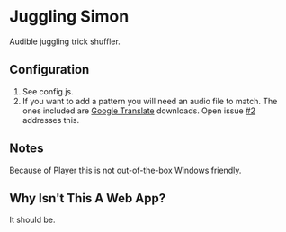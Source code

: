 Juggling Simon
==============

Audible juggling trick shuffler.


Configuration
-------------

1. See config.js.
2. If you want to add a pattern you will need an audio file to match. 
   The ones included are [Google Translate](https://translate.google.com/) downloads.
   Open issue [#2](https://github.com/vivkam/juggling-simon/issues/2) addresses this.

Notes
-----

Because of Player this is not out-of-the-box Windows friendly.


Why Isn't This A Web App?
-------------------------

It should be.
